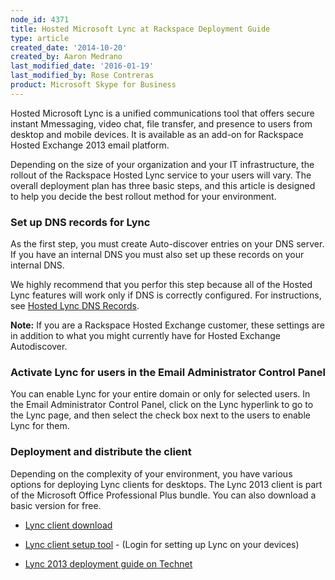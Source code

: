 ```yaml
---
node_id: 4371
title: Hosted Microsoft Lync at Rackspace Deployment Guide
type: article
created_date: '2014-10-20'
created_by: Aaron Medrano
last_modified_date: '2016-01-19'
last_modified_by: Rose Contreras
product: Microsoft Skype for Business
---
```


Hosted Microsoft Lync is a unified communications tool that offers
secure instant Mmessaging, video chat, file transfer, and presence to
users from desktop and mobile devices. It is available as an add-on
for Rackspace Hosted Exchange 2013 email platform.

Depending on the size of your organization and your IT infrastructure,
the rollout of the Rackspace Hosted Lync service to your users will
vary. The overall deployment plan has three basic steps, and this
article is designed to help you decide the best rollout method for your
environment.

### **Set up DNS records for Lync**

As the first step, you must create Auto-discover entries on your DNS
server.  If you have an internal DNS you must also set up these records
on your internal DNS.

We highly recommend that you perfor this step because all of the Hosted
Lync features will work only if DNS is correctly configured. For
instructions, see [Hosted Lync DNS
Records](/how-to/set-up-dns-records-for-cloud-office-email-and-skype-for-business).

**Note:** If you are a Rackspace Hosted Exchange customer, these
settings are in addition to what you might currently have for Hosted
Exchange Autodiscover.

### **Activate Lync for users in the Email Administrator Control Panel**

You can enable Lync for your entire domain or only for selected users.
In the Email Administrator Control Panel, click on the Lync hyperlink to
go to the Lync page, and then select the check box next to the users to
enable Lync for them.

### Deployment and distribute the client

Depending on the complexity of your environment, you have various
options for deploying Lync clients for desktops. The Lync 2013 client is
part of the Microsoft Office Professional Plus bundle. You can also
download a basic version for free.

-   [Lync
    client download](/how-to/download-a-skype-for-business-client)

-   [Lync client setup tool](https://emailhelp.rackspace.com/) - (Login
    for setting up Lync on your devices)

-   [Lync 2013 deployment guide on
    Technet](http://technet.microsoft.com/en-us/library/jj204827.aspx)

###

